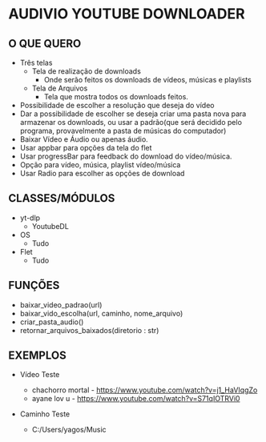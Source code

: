 # AUDIVIO YOUTUBE DOWNLOADER

## O QUE QUERO
- Três telas
    - Tela de realização de downloads
        - Onde serão feitos os downloads de vídeos, músicas e playlists
    - Tela de Arquivos
        - Tela que mostra todos os downloads feitos.
- Possibilidade de escolher a resolução que deseja do vídeo
- Dar a possibilidade de escolher se deseja criar uma pasta nova para armazenar os downloads, ou usar a padrão(que será decidido pelo programa, provavelmente a pasta de músicas do computador)
- Baixar Vídeo e Áudio ou apenas áudio.
- Usar appbar para opções da tela do flet
- Usar progressBar para feedback do download do vídeo/música.
- Opção para vídeo, música, playlist vídeo/música
- Usar Radio para escolher as opções de download

## CLASSES/MÓDULOS
- yt-dlp
    - YoutubeDL
- OS
    - Tudo
- Flet
    - Tudo

## FUNÇÕES
- baixar_video_padrao(url)
- baixar_vido_escolha(url, caminho, nome_arquivo)
- criar_pasta_audio()
- retornar_arquivos_baixados(diretorio : str)

## EXEMPLOS

- Vídeo Teste
    - chachorro mortal -  https://www.youtube.com/watch?v=j1_HaVIqgZo
    - ayane lov u - https://www.youtube.com/watch?v=S71qIOTRVi0

- Caminho Teste
    - C:/Users/yagos/Music



